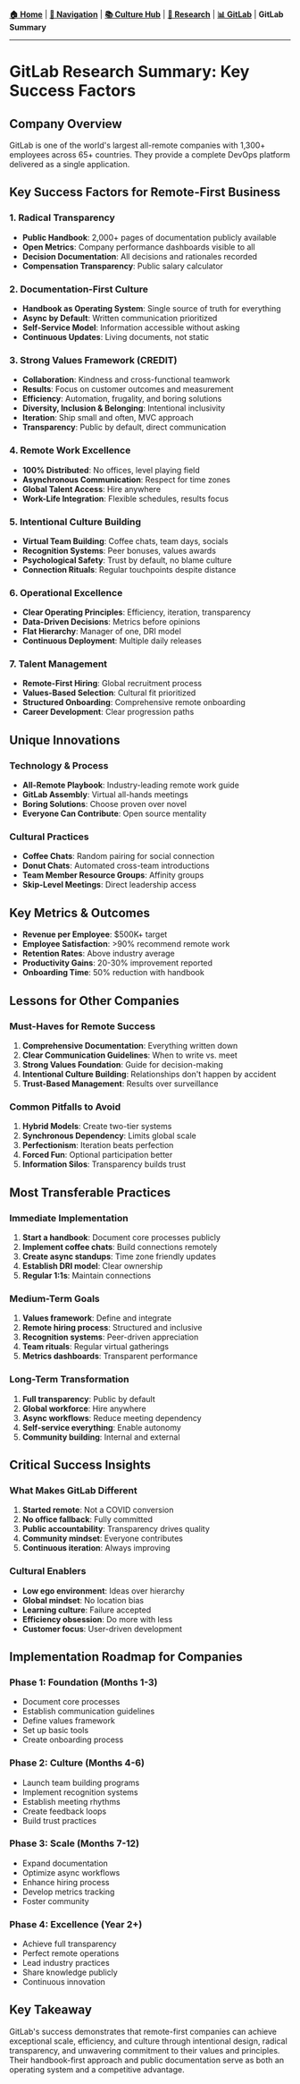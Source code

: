 **[🏠 Home](../../README.md)** | **[🧭 Navigation](../../README.md)** | **[📚 Culture Hub](../../Culture-Hub.md)** | **[🔬 Research](../README.md)** | **[📊 GitLab](./README.md)** | **GitLab Summary**

---

# GitLab Research Summary: Key Success Factors

## Company Overview
GitLab is one of the world's largest all-remote companies with 1,300+ employees across 65+ countries. They provide a complete DevOps platform delivered as a single application.

## Key Success Factors for Remote-First Business

### 1. Radical Transparency
- **Public Handbook**: 2,000+ pages of documentation publicly available
- **Open Metrics**: Company performance dashboards visible to all
- **Decision Documentation**: All decisions and rationales recorded
- **Compensation Transparency**: Public salary calculator

### 2. Documentation-First Culture
- **Handbook as Operating System**: Single source of truth for everything
- **Async by Default**: Written communication prioritized
- **Self-Service Model**: Information accessible without asking
- **Continuous Updates**: Living documents, not static

### 3. Strong Values Framework (CREDIT)
- **Collaboration**: Kindness and cross-functional teamwork
- **Results**: Focus on customer outcomes and measurement
- **Efficiency**: Automation, frugality, and boring solutions
- **Diversity, Inclusion & Belonging**: Intentional inclusivity
- **Iteration**: Ship small and often, MVC approach
- **Transparency**: Public by default, direct communication

### 4. Remote Work Excellence
- **100% Distributed**: No offices, level playing field
- **Asynchronous Communication**: Respect for time zones
- **Global Talent Access**: Hire anywhere
- **Work-Life Integration**: Flexible schedules, results focus

### 5. Intentional Culture Building
- **Virtual Team Building**: Coffee chats, team days, socials
- **Recognition Systems**: Peer bonuses, values awards
- **Psychological Safety**: Trust by default, no blame culture
- **Connection Rituals**: Regular touchpoints despite distance

### 6. Operational Excellence
- **Clear Operating Principles**: Efficiency, iteration, transparency
- **Data-Driven Decisions**: Metrics before opinions
- **Flat Hierarchy**: Manager of one, DRI model
- **Continuous Deployment**: Multiple daily releases

### 7. Talent Management
- **Remote-First Hiring**: Global recruitment process
- **Values-Based Selection**: Cultural fit prioritized
- **Structured Onboarding**: Comprehensive remote onboarding
- **Career Development**: Clear progression paths

## Unique Innovations

### Technology & Process
- **All-Remote Playbook**: Industry-leading remote work guide
- **GitLab Assembly**: Virtual all-hands meetings
- **Boring Solutions**: Choose proven over novel
- **Everyone Can Contribute**: Open source mentality

### Cultural Practices
- **Coffee Chats**: Random pairing for social connection
- **Donut Chats**: Automated cross-team introductions
- **Team Member Resource Groups**: Affinity groups
- **Skip-Level Meetings**: Direct leadership access

## Key Metrics & Outcomes
- **Revenue per Employee**: $500K+ target
- **Employee Satisfaction**: >90% recommend remote work
- **Retention Rates**: Above industry average
- **Productivity Gains**: 20-30% improvement reported
- **Onboarding Time**: 50% reduction with handbook

## Lessons for Other Companies

### Must-Haves for Remote Success
1. **Comprehensive Documentation**: Everything written down
2. **Clear Communication Guidelines**: When to write vs. meet
3. **Strong Values Foundation**: Guide for decision-making
4. **Intentional Culture Building**: Relationships don't happen by accident
5. **Trust-Based Management**: Results over surveillance

### Common Pitfalls to Avoid
1. **Hybrid Models**: Create two-tier systems
2. **Synchronous Dependency**: Limits global scale
3. **Perfectionism**: Iteration beats perfection
4. **Forced Fun**: Optional participation better
5. **Information Silos**: Transparency builds trust

## Most Transferable Practices

### Immediate Implementation
1. **Start a handbook**: Document core processes publicly
2. **Implement coffee chats**: Build connections remotely
3. **Create async standups**: Time zone friendly updates
4. **Establish DRI model**: Clear ownership
5. **Regular 1:1s**: Maintain connections

### Medium-Term Goals
1. **Values framework**: Define and integrate
2. **Remote hiring process**: Structured and inclusive
3. **Recognition systems**: Peer-driven appreciation
4. **Team rituals**: Regular virtual gatherings
5. **Metrics dashboards**: Transparent performance

### Long-Term Transformation
1. **Full transparency**: Public by default
2. **Global workforce**: Hire anywhere
3. **Async workflows**: Reduce meeting dependency
4. **Self-service everything**: Enable autonomy
5. **Community building**: Internal and external

## Critical Success Insights

### What Makes GitLab Different
1. **Started remote**: Not a COVID conversion
2. **No office fallback**: Fully committed
3. **Public accountability**: Transparency drives quality
4. **Community mindset**: Everyone contributes
5. **Continuous iteration**: Always improving

### Cultural Enablers
- **Low ego environment**: Ideas over hierarchy
- **Global mindset**: No location bias
- **Learning culture**: Failure accepted
- **Efficiency obsession**: Do more with less
- **Customer focus**: User-driven development

## Implementation Roadmap for Companies

### Phase 1: Foundation (Months 1-3)
- Document core processes
- Establish communication guidelines
- Define values framework
- Set up basic tools
- Create onboarding process

### Phase 2: Culture (Months 4-6)
- Launch team building programs
- Implement recognition systems
- Establish meeting rhythms
- Create feedback loops
- Build trust practices

### Phase 3: Scale (Months 7-12)
- Expand documentation
- Optimize async workflows
- Enhance hiring process
- Develop metrics tracking
- Foster community

### Phase 4: Excellence (Year 2+)
- Achieve full transparency
- Perfect remote operations
- Lead industry practices
- Share knowledge publicly
- Continuous innovation

## Key Takeaway
GitLab's success demonstrates that remote-first companies can achieve exceptional scale, efficiency, and culture through intentional design, radical transparency, and unwavering commitment to their values and principles. Their handbook-first approach and public documentation serve as both an operating system and a competitive advantage.